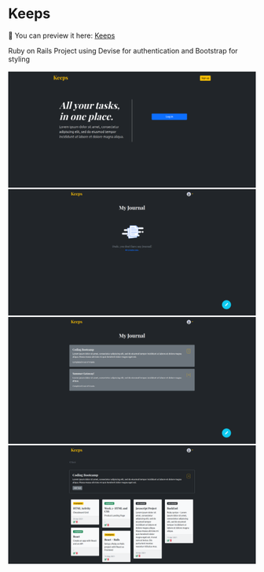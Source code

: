 # Keeps

💾 You can preview it here: [Keeps](https://keeps-journal.herokuapp.com/)

Ruby on Rails Project using Devise for authentication and Bootstrap for styling
<br>
<br>
<img src="https://github.com/lyndoncortez/keeps/blob/main/README_pictures/d.png?raw=true">
<img src="https://github.com/lyndoncortez/keeps/blob/main/README_pictures/c.png?raw=true">
<img src="https://github.com/lyndoncortez/keeps/blob/main/README_pictures/b.png?raw=true">
<img src="https://github.com/lyndoncortez/keeps/blob/main/README_pictures/a.png?raw=true">
